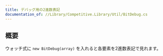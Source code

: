 ```yaml
---
title: デバッグ用の2進数表記
documentation_of: //Library/Competitive.Library/Util/BitDebug.cs
---
```


## 概要

ウォッチ式に `new BitDebug(array)` を入れると各要素を2進数表記で見れます。